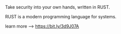 Take security into your own hands, written in RUST. 

RUST is a modern programming language for systems.

learn more --> https://bit.ly/3d9J07A
